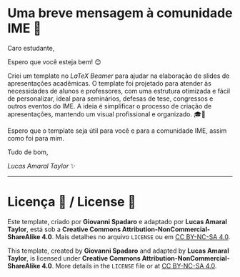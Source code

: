 # Uma breve mensagem à comunidade IME 📢

Caro estudante,

Espero que você esteja bem! 😊

Criei um template no *LaTeX Beamer* para ajudar na elaboração de slides de apresentações acadêmicas. O template foi projetado para atender às necessidades de alunos e professores, com uma estrutura otimizada e fácil de personalizar, ideal para seminários, defesas de tese, congressos e outros eventos do IME. A ideia é simplificar o processo de criação de apresentações, mantendo um visual profissional e organizado. 🎓💼

Espero que o template seja útil para você e para a comunidade IME, assim como foi para mim.

Tudo de bom,

*Lucas Amaral Taylor* ✨

---

# Licença 📜 / License 📜

Este template, criado por **Giovanni Spadaro** e adaptado por **Lucas Amaral Taylor**, está sob a **Creative Commons Attribution-NonCommercial-ShareAlike 4.0**. Mais detalhes no arquivo `LICENSE` ou em [CC BY-NC-SA 4.0](https://creativecommons.org/licenses/by-nc-sa/4.0/).

This template, created by **Giovanni Spadaro** and adapted by **Lucas Amaral Taylor**, is licensed under **Creative Commons Attribution-NonCommercial-ShareAlike 4.0**. More details in the `LICENSE` file or at [CC BY-NC-SA 4.0](https://creativecommons.org/licenses/by-nc-sa/4.0/).
